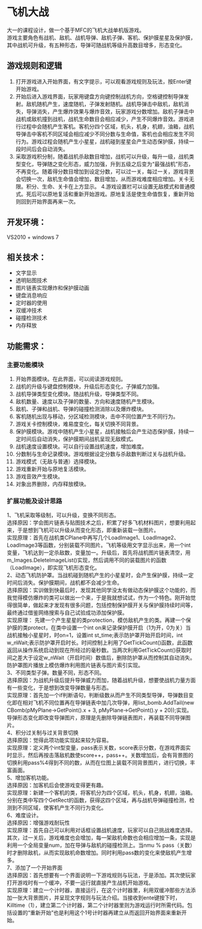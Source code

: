 # 飞机大战
大一的课程设计，做一个基于MFC的飞机大战单机版游戏。  
游戏主要角色有战机、敌机、战机导弹、敌机子弹、客机、保护膜星星及保护膜，其中战机可升级，有五种形态，导弹可随战机等级升高数目增多，形态变化。

## 游戏规则和逻辑
1. 打开游戏进入开始界面，有文字提示，可以观看游戏规则及玩法，按Enter键开始游戏。
2. 开始后进入游戏界面，玩家用键盘方向键控制战机方向，空格键控制导弹发射。敌机随机产生，速度随机，子弹发射随机。战机导弹击中敌机，敌机消失，导弹消失，产生爆炸效果与爆炸音效，玩家游戏分数增加。敌机子弹击中战机或敌机撞到战机，战机生命数目会相应减少，产生不同爆炸音效。游戏进行过程中会随机产生客机。客机分四个区域，机头，机身，机翅，油箱，战机导弹击中客机不同区域会相应减少不同分数与生命值，客机也会相应发生不同行为。游戏过程会随机产生小星星，战机碰到星星会产生动态保护膜，持续一段时间后会自动消失。
3. 采取游戏积分制，随着战机杀敌数目增加，战机可以升级，每升一级，战机类型变化，导弹随之变化形态，威力加强，升到五级之后变为“最强战机”形态，不再变化。随着得分数目增加到设定分数，可以过一关，每过一关，游戏背景会切换一次，敌机生命值会增加，数目增加，从而游戏难度相应增加。关卡无限。积分、生命、关卡在上方显示。
4.游戏设置栏可以设置无敌模式和普通模式。死后可以原地复活和重新开始游戏。原地复活是使生命值恢复，重新开始则回到开始界面再来一次。

## 开发环境：
VS2010 + windows 7 

## 相关技术：  
- 文字显示
- 透明贴图技术
- 图片链表实现爆炸和保护膜动画
- 键盘消息响应
- 定时器的使用
- 双缓冲技术
- 碰撞检测技术
- 内存释放

## 功能需求：
### 主要功能模块
1. 开始界面模块。在此界面，可以阅读游戏规则。
2. 战机的升级与键盘控制模块，升级后形态变化，子弹威力加强。
3. 战机导弹类型变化模块。随战机升级，导弹类型不同。
4. 敌机数量、速度以及子弹的数量、方向和速度随机产生模块。
5. 敌机、子弹和战机、导弹的碰撞检测消除以及爆炸模块。
6. 客机随机出现与移动，分区域检测模块，击中不同位置产生不同行为。
7. 游戏关卡控制模块，难易度变化，每关切换不同背景。
8. 保护膜模块。游戏中随机产生小星星，战机接触后会产生动态保护膜，持续一定时间后自动消失，保护膜期间战机呈现无敌模式。
9. 战机速度设置模块。可以自行设置战机速度，增加难度。
10. 分数制与生命记录模块。游戏根据设定分数与杀敌数判断过关与战机升级。
11. 游戏模式（无敌与普通）选择模块。
12. 游戏重新开始与原地复活模块。
13. 游戏音效产生模块。
14. 对象出界删除，内存释放模块。
### 扩展功能及设计思路
1、飞机采取等级制，可以升级，变换不同形态。  
选择原因：学会图片链表与贴图技术之后，积累了好多飞机材料图片，想要利用起来，于是想到飞机可以升级从而变化形态，即重新装载一张图片。  
实现原理：首先在战机类CPlane中再写几个LoadImage1、LoadImage2、LoadImage3等函数，分别装载不同图片。飞机等级用文字显示出来，用一个int变量，飞机达到一定杀敌数，变量加一。升级后，首先将战机图片链表清空，用m_Images.DeleteImageList()实现，然后调用不同的装载图片的函数（LoadImage），即实现飞机形态变化。  
2、动态飞机防护罩。当战机碰到随机产生的小星星时，会产生保护膜，持续一定时间后消失。保护膜期间，战机都不会减少生命。  
选择原因：实训做到快最后时，发现其他同学没太有做动态保护膜这个功能的，而我觉得模仿爆炸的类可以做出一个来，于是我就想试试，作为一个特色。刚开始觉得很简单，做起来才发现有很多问题，包括控制保护膜开关与保护膜持续时间等，最终通过借鉴网络搜索与自己试验成功添加保护膜。  
实现原理： 先建一个产生星星的类protection，模仿敌机产生的类。再建一个保护膜的类protect，在类中设置一个int  on来记录保护膜开启（1为开，0为关）当战机接触小星星时，时on=1，设置int st_time;表示防护罩开始开启时间，int w_nWait;表示防护罩开启时长。时间控制上利用了GetTickCount()函数，此函数返回从操作系统启动到现在所经过的毫秒数。当两次利用GetTickCount()获取时间之差大于设定w_nWait（开启时间）数值后，删除防护罩从而控制其自动消失。防护罩图片播放上模仿爆炸利用图片链表与图片索引实现。  
3、不同类型子弹。数量不同，形态不同。  
选择原因：为战机升级后提升导弹威力而加，随着战机升级，想要使战机力量方面有一些变化，于是想到改变导弹数量与形态。  
实现原理：首先加一个if判断语句，判断级数从而产生不同类型导弹，导弹数目变化即在相对飞机不同位置再在导弹链表中加几次导弹，用list_bomb.AddTail(new CBomb(pMyPlane->GetPoint().x + 3, pMyPlane->GetPoint().y + 20));实现。导弹形态变化即改变导弹图片，原理是先删除导弹链表图片，再装载不同导弹图片。  
4、积分过关制与过关背景切换   
选择原因：觉得此项功能实现起来较为容易。  
实现原理：定义两个int型变量，pass表示关数，score表示分数，在游戏界面实时显示，然后再按击落敌机数使score++，pass++。关数增加后，会有背景图的切换利用pass%4得到不同的数，从而在位图上装载不同背景图片，进行切换，丰富画面。  
5、增加客机功能。  
选择原因：加客机后会使游戏变得更有趣。  
实现原理：新建一个客机的类，将客机分为四个区域，机头，机身，机翅，油箱。分别在类中写四个GetRect的函数，获得这四个区域，再与战机导弹碰撞检测，检测到不同区域，使客机产生不同行为变化。  
6、难度设计。  
选择原因：增强游戏耐玩性  
实现原理：首先自己可以利用对话框设置战机速度，玩家可以自己挑战难度选择。  
其次，过一关后，游戏难度也会增加，每一架敌机命数也会相应增加一条，实现是利用一个全局变量num，加在导弹与敌机的碰撞检测上。当nmu % pass（关数）时才删除敌机，从而实现敌机命数增加。同时利用pass数的变化来使敌机产生增多。  
7、添加了一个开始界面  
选择原因：首先想要有一个界面说明一下游戏规则与玩法，于是添加。其次使玩家打开游戏时有一个缓冲，不要一运行就直接产生战机开始游戏。  
实现原理：建立一个计时器，直接运行，在这个计时器里，利用双缓冲那些方法添加一张大背景图片，并呈现文字规则与玩法介绍。当接收到ente键按下时，Killtime（1），建立第二个计时器，第二个计时器里则为游戏运行时所需代码。包括设置的“重新开始”也是利用这个1号计时器再建立从而返回开始界面来重新开始。  
